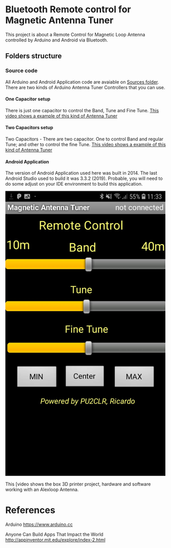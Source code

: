 # Bluetooth Remote control for Magnetic Antenna Tuner 

This project is about a Remote Control for Magnetic Loop Antenna controlled by Arduino and Android via Bluetooth.


## Folders structure

### Source code


All Arduino and Android Application code are avaiable on [Sources folder](https://github.com/pu2clr/Magnetic_Loop_Antenna_Tuner/tree/master/Sources). There are two kinds of Arduino Antenna Tuner Controllers that you can use.

#### One Capacitor setup

There is just one capacitor to control the Band, Tune and Fine Tune. [This video shows a example of this kind of Antenna Tuner](https://youtu.be/PbnP8gIDb78)


#### Two Capacitors setup

Two Capacitors - There are two capacitor. One to control Band and regular Tune; and other to control the fine Tune. [This video shows a example of this kind of Antenna Tuner](https://youtu.be/w_jXJsiMKIk)



#### Android Application 


The version of Android Application used here was built in 2014. The last Android Studio used to build it was 3.3.2 (2019). Probable, you will need to do some adjust on your IDE environment to build this application.

<img src="https://github.com/pu2clr/Magnetic_Loop_Antenna_Tuner/blob/master/images/AndroidApp_Remote_COntrol_01.jpg" alt="Android Remote Control" height="889" width="500">

This [video[](https://youtu.be/OKky8gmOWz8) shows the box 3D printer project, hardware and software working with an Alexloop Antenna.  




# References

Arduino
https://www.arduino.cc

Anyone Can Build Apps That Impact the World
http://appinventor.mit.edu/explore/index-2.html



